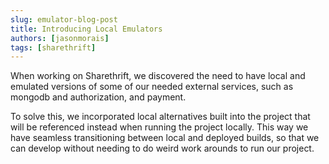 ```yaml
---
slug: emulator-blog-post
title: Introducing Local Emulators
authors: [jasonmorais]
tags: [sharethrift]
---
```


When working on Sharethrift, we discovered the need to have local and emulated versions of some of our needed external services, such as mongodb and authorization, and payment.

<!-- truncate -->

To solve this, we incorporated local alternatives built into the project that will be referenced instead when running the project locally. This way we have seamless transitioning between local and deployed builds, so that we can develop without needing to do weird work arounds to run our project.
